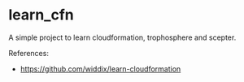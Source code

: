 # learn_cfn
A simple project to learn cloudformation, trophosphere and scepter.

References:
- https://github.com/widdix/learn-cloudformation
